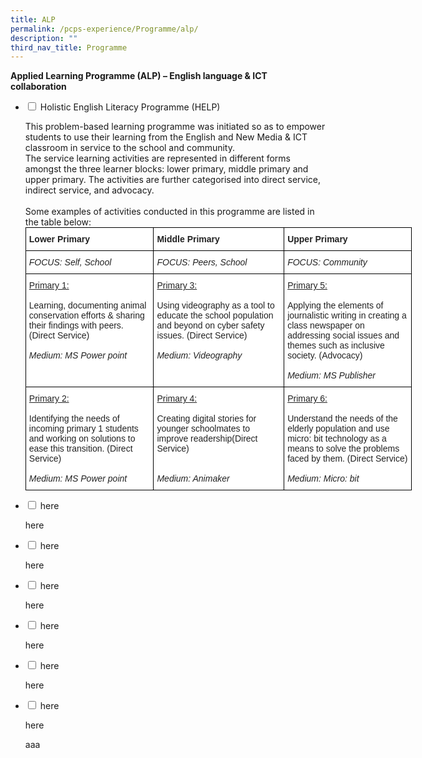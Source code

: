 ```yaml
---
title: ALP
permalink: /pcps-experience/Programme/alp/
description: ""
third_nav_title: Programme
---
```

**Applied Learning Programme (ALP) – English language & ICT collaboration**

<ul class="jekyllcodex_accordion">
  <li>
    <input type="checkbox" id="accordion1">
		<label for="accordion1">Holistic English Literacy Programme (HELP)</label>
    <div>
      <p>This problem-based learning programme was initiated so as to empower students to use their learning from the English and New Media & ICT classroom in service to the school and community.<br>
The service learning activities are represented in different forms amongst the three learner blocks: lower primary, middle primary and upper primary. The activities are further categorised into direct service, indirect service, and advocacy.<br><br>Some examples of activities conducted in this programme are listed in the table below:<style type="text/css">
.tg  {border-collapse:collapse;border-spacing:0;margin:0px auto;}
.tg td{border-color:black;border-style:solid;border-width:1px;font-family:Arial, sans-serif;font-size:14px;
  overflow:hidden;padding:10px 5px;word-break:normal;}
.tg th{border-color:black;border-style:solid;border-width:1px;font-family:Arial, sans-serif;font-size:14px;
  font-weight:normal;overflow:hidden;padding:10px 5px;word-break:normal;}
.tg .tg-l2bf{background-color:#FFF;color:#222;font-weight:bold;text-align:left;vertical-align:top}
.tg .tg-com3{background-color:#FFF;color:#222;font-style:italic;text-align:left;vertical-align:top}
.tg .tg-tsok{background-color:#FFF;color:#222;text-align:left;vertical-align:top}
</style>
<table class="tg" style="undefined;table-layout: fixed; width: 618px">
<colgroup>
<col style="width: 205px">
<col style="width: 209px">
<col style="width: 204px">
</colgroup>
<tbody>
  <tr>
    <td class="tg-l2bf">Lower Primary</td>
    <td class="tg-l2bf">Middle Primary</td>
    <td class="tg-l2bf">Upper Primary</td>
  </tr>
  <tr>
    <td class="tg-com3">FOCUS: Self, School</td>
    <td class="tg-com3">FOCUS: Peers, School</td>
    <td class="tg-com3">FOCUS: Community</td>
  </tr>
  <tr>
    <td class="tg-tsok"><span style="text-decoration:underline">Primary 1:</span><br><br>Learning, documenting animal conservation efforts &amp; sharing their findings with peers. (Direct Service)<br><br><span style="font-style:italic">Medium: MS Power point</span></td>
    <td class="tg-tsok"><span style="text-decoration:underline">Primary 3:</span><br><br>Using videography as a tool to educate the school population and beyond on cyber safety issues. (Direct Service)<br><br><span style="font-style:italic">Medium: Videography</span></td>
    <td class="tg-tsok"><span style="text-decoration:underline">Primary 5:</span><br><br>Applying the elements of journalistic writing in creating a class newspaper on addressing social issues and themes such as inclusive society. (Advocacy)<br><br><span style="font-style:italic">Medium: MS Publisher</span></td>
  </tr>
  <tr>
    <td class="tg-tsok"><span style="text-decoration:underline">Primary 2:</span><br><br>Identifying the needs of incoming primary 1 students and working on solutions to ease this transition. (Direct Service)<br><br><span style="font-style:italic">Medium: MS Power point</span></td>
    <td class="tg-tsok"><span style="text-decoration:underline">Primary 4:</span><br><br>Creating digital stories for younger schoolmates to improve readership(Direct Service)<br><br><br><span style="font-style:italic">Medium: Animaker</span></td>
    <td class="tg-tsok"><span style="text-decoration:underline">Primary 6:</span><br><br>Understand the needs of the elderly population and use micro: bit technology as a means to solve the problems faced by them.  (Direct Service)<br><br><span style="font-style:italic">Medium: Micro: bit</span></td>
  </tr>
</tbody>
</table></p>
    </div>
	</li>  
	<li>
    <input type="checkbox" id="accordion2">
		<label for="accordion2">here</label>
    <div>
      <p>here</p>
    </div>
	</li>  
	<li>
    <input type="checkbox" id="accordion3">
		<label for="accordion3">here</label>
    <div>
      <p>here</p>
    </div>
	</li>  
	<li>
    <input type="checkbox" id="accordion4">
		<label for="accordion4">here</label>
    <div>
      <p>here</p>
    </div>
	</li>  
	<li>
    <input type="checkbox" id="accordion5">
		<label for="accordion5">here</label>
    <div>
      <p>here</p>
    </div>
	</li> 
	<li>
    <input type="checkbox" id="accordion6">
		<label for="accordion6">here</label>
    <div>
      <p>here</p>
    </div>
	</li>
		<li>
    <input type="checkbox" id="accordion7">
		<label for="accordion7">here</label>
    <div>
      <p>here</p>
    </div>
	</li>
</u>

aaa